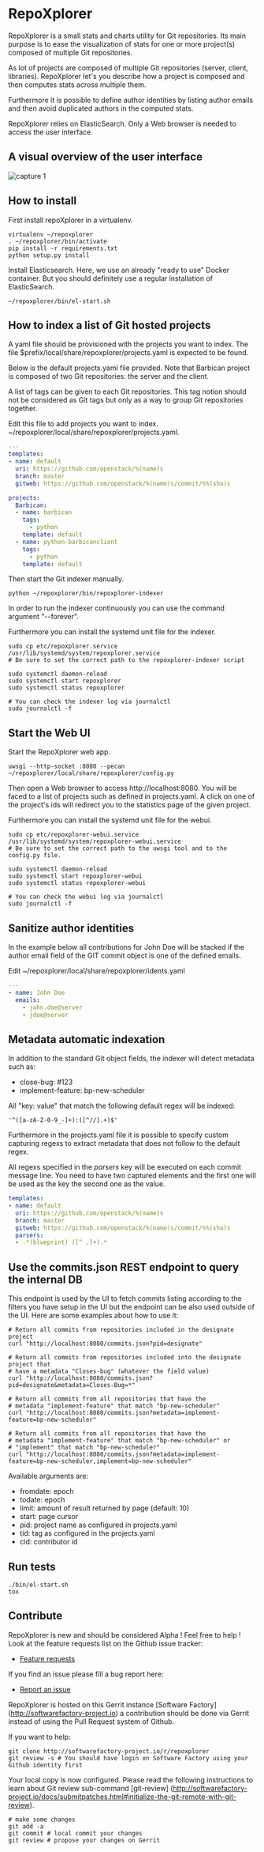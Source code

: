# RepoXplorer

RepoXplorer is a small stats and charts utility for Git repositories.
Its main purpose is to ease the visualization of stats for one or
more project(s) composed of multiple Git repositories.

As lot of projects are composed of multiple Git repositories (server,
client, libraries). RepoXplorer let's you describe how a project is composed
and then computes stats across multiple them.

Furthermore it is possible to define author identities by listing
author emails and then avoid duplicated authors in the computed stats.

RepoXplorer relies on ElasticSearch. Only a Web browser is needed to access
the user interface.

## A visual overview of the user interface

![capture 1](https://raw.githubusercontent.com/morucci/repoxplorer/master/imgs/repoxplorer.jpg)

## How to install

First install repoXplorer in a virtualenv.

```Shell
virtualenv ~/repoxplorer
. ~/repoxplorer/bin/activate
pip install -r requirements.txt
python setup.py install
```

Install Elasticsearch. Here, we use an already "ready to use" Docker
container. But you should definitely use a regular installation
of ElasticSearch.

```Shell
~/repoxplorer/bin/el-start.sh
```

## How to index a list of Git hosted projects

A yaml file should be provisioned with the projects you want to index. The
file $prefix/local/share/repoxplorer/projects.yaml is expected to be found.

Below is the default projects.yaml file provided. Note that Barbican project
is composed of two Git repositories: the server and the client.

A list of tags can be given to each Git repositories. This tag notion
should not be considered as Git tags but only as a way to group
Git repositories together.

Edit this file to add projects you want to index.
~/repoxplorer/local/share/repoxplorer/projects.yaml.

```YAML
---
templates:
- name: default
  uri: https://github.com/openstack/%(name)s
  branch: master
  gitweb: https://github.com/openstack/%(name)s/commit/%%(sha)s

projects:
  Barbican:
  - name: barbican
    tags:
      - python
    template: default
  - name: python-barbicanclient
    tags:
      - python
    template: default
```

Then start the Git indexer manually.

```Shell
python ~/repoxplorer/bin/repoxplorer-indexer
```

In order to run the indexer continuously you can use the command
argument "--forever".

Furthermore you can install the systemd unit file for the indexer.

```
sudo cp etc/repoxplorer.service /usr/lib/systemd/system/repoxplorer.service
# Be sure to set the correct path to the repoxplorer-indexer script

sudo systemctl daemon-reload
sudo systemctl start repoxplorer
sudo systemctl status repoxplorer

# You can check the indexer log via journalctl
sudo journalctl -f
```

## Start the Web UI

Start the RepoXplorer web app.

```Shell
uwsgi --http-socket :8080 --pecan ~/repoxplorer/local/share/repoxplorer/config.py
```

Then open a Web browser to access http://localhost:8080. You will be faced to a list
of projects such as defined in projects.yaml. A click on one of the project's ids
will redirect you to the statistics page of the given project.

Furthermore you can install the systemd unit file for the webui.

```
sudo cp etc/repoxplorer-webui.service /usr/lib/systemd/system/repoxplorer-webui.service
# Be sure to set the correct path to the uwsgi tool and to the config.py file.

sudo systemctl daemon-reload
sudo systemctl start repoxplorer-webui
sudo systemctl status repoxplorer-webui

# You can check the webui log via journalctl
sudo journalctl -f
```

## Sanitize author identities

In the example below all contributions for John Doe will be stacked if
the author email field of the GIT commit object is one of the defined
emails.

Edit ~/repoxplorer/local/share/repoxplorer/idents.yaml

```YAML
---
- name: John Doe
  emails:
    - john.doe@server
    - jdoe@server
```

## Metadata automatic indexation

In addition to the standard Git object fields, the indexer will detect
metadata such as:

- close-bug: #123
- implement-feature: bp-new-scheduler

All "key: value" that match the following default regex will be indexed:

```
'^([a-zA-Z-0-9_-]+):([^//].+)$'
```

Furthermore in the projects.yaml file it is possible to specify
custom capturing regexs to extract metadata that does not
follow to the default regex.

All regexs specified in the *parsers* key will be executed on
each commit message line. You need to have two captured elements
and the first one will be used as the key the second one as
the value.

```YAML
templates:
- name: default
  uri: https://github.com/openstack/%(name)s
  branch: master
  gitweb: https://github.com/openstack/%(name)s/commit/%%(sha)s
  parsers:
  - .*(blueprint) ([^ .]+).*
```

## Use the commits.json REST endpoint to query the internal DB

This endpoint is used by the UI to fetch commits listing according
to the filters you have setup in the UI but the endpoint can be also used
outside of the UI. Here are some examples about how to use it:

```
# Return all commits from repositories included in the designate project
curl "http://localhost:8080/commits.json?pid=designate"

# Return all commits from repositories included into the designate project that
# have a metadata "Closes-bug" (whatever the field value)
curl "http://localhost:8080/commits.json?pid=designate&metadata=Closes-Bug=*"

# Return all commits from all repositories that have the
# metadata "implement-feature" that match "bp-new-scheduler"
curl "http://localhost:8080/commits.json?metadata=implement-feature=bp-new-scheduler"

# Return all commits from all repositories that have the
# metadata "implement-feature" that match "bp-new-scheduler" or
# "implement" that match "bp-new-scheduler"
curl "http://localhost:8080/commits.json?metadata=implement-feature=bp-new-scheduler,implement=bp-new-scheduler"
```

Available arguments are:
- fromdate: epoch
- todate: epoch
- limit: amount of result returned by page (default: 10)
- start: page cursor
- pid: project name as configured in projects.yaml
- tid: tag as configured in the projects.yaml
- cid: contributor id

## Run tests

```Shell
./bin/el-start.sh
tox
```

## Contribute

RepoXplorer is new and should be considered Alpha ! Feel free to help !
Look at the feature requests list on the Github issue tracker:

- [Feature requests](https://github.com/morucci/repoxplorer/issues?q=is%3Aopen+is%3Aissue+label%3Aenhancement)

If you find an issue please fill a bug report here:

- [Report an issue](https://github.com/morucci/repoxplorer/issues/new)

RepoXplorer is hosted on this Gerrit instance [Software Factory] (http://softwarefactory-project.io)
a contribution should be done via Gerrit instead of using the Pull Request system of Github.

If you want to help:

```Shell
git clone http://softwarefactory-project.io/r/repoxplorer
git review -s # You should have login on Software Factory using your Github identity first
```

Your local copy is now configured. Please read the following instructions to
learn about Git review sub-command [git-review] (http://softwarefactory-project.io/docs/submitpatches.html#initialize-the-git-remote-with-git-review).

```
# make some changes
git add -a
git commit # local commit your changes
git review # propose your changes on Gerrit
```
